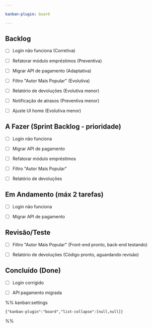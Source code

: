 ```yaml
---

kanban-plugin: board

---
```


## Backlog

- [ ] Login não funciona (Corretiva)
- [ ] Refatorar módulo empréstimos (Preventiva)
- [ ] Migrar API de pagamento (Adaptativa)
- [ ] Filtro "Autor Mais Popular" (Evolutiva)
- [ ] Relatório de devoluções (Evolutiva menor)
- [ ] Notificação de atrasos (Preventiva menor)
- [ ] Ajuste UI home (Evolutiva menor)


## A Fazer (Sprint Backlog - prioridade)

- [ ] Login não funciona
- [ ] Migrar API de pagamento
- [ ] Refatorar módulo empréstimos
- [ ] Filtro "Autor Mais Popular"
- [ ] Relatório de devoluções


## Em Andamento (máx 2 tarefas)

- [ ] Login não funciona
- [ ] Migrar API de pagamento


## Revisão/Teste

- [ ] Filtro "Autor Mais Popular" (Front-end pronto, back-end testando)
- [ ] Relatório de devoluções (Código pronto, aguardando revisão)


## Concluído (Done)

- [ ] Login corrigido
- [ ] API pagamento migrada




%% kanban:settings
```
{"kanban-plugin":"board","list-collapse":[null,null]}
```
%%